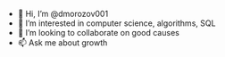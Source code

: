 - 👋 Hi, I’m @dmorozov001
- 👀 I’m interested in computer science, algorithms, SQL
- 💞️ I’m looking to collaborate on good causes
- 📫 Ask me about growth

<!---
dmorozov001/dmorozov001 is a ✨ special ✨ repository because its `README.md` (this file) appears on your GitHub profile.
You can click the Preview link to take a look at your changes.
--->
